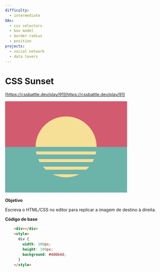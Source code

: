 ```yaml
---
difficulty:
  - intermediate
OAs:
  - css selectors
  - box model
  - border-radius
  - position
projects:
  - social network
  - data lovers
---
```


# CSS Sunset

[https://cssbattle.dev/play/91](https://cssbattle.dev/play/91)

![](css_sunset.png)

__Objetivo__

Escreva o HTML/CSS no editor para replicar a imagem de destino à direita.

__Código de base__

```html
    <div></div>
    <style>
      div {
        width: 100px;
        height: 100px;
        background: #dd6b4d;
      }
    </style>
```
